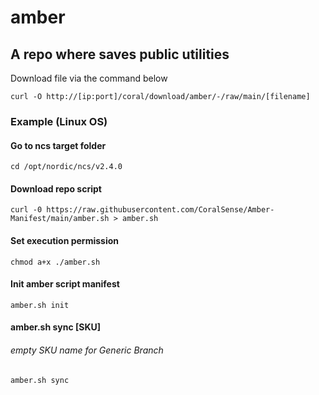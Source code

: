 # amber

## A repo where saves public utilities
Download file via the command below

`curl -O http://[ip:port]/coral/download/amber/-/raw/main/[filename]`

### Example (Linux OS)
#### Go to ncs target folder
`cd /opt/nordic/ncs/v2.4.0`

#### Download repo script
`curl -0 https://raw.githubusercontent.com/CoralSense/Amber-Manifest/main/amber.sh > amber.sh`

#### Set execution permission
`chmod a+x ./amber.sh`

#### Init amber script manifest
`amber.sh init`

#### amber.sh sync [SKU]
###### empty SKU name for Generic Branch
`amber.sh sync`
